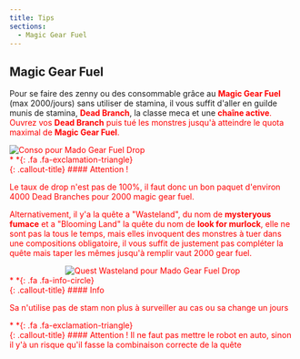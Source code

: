 ```yaml
---
title: Tips
sections:
  - Magic Gear Fuel
---
```


## Magic Gear Fuel

<p>Pour se faire des zenny ou des consommable grâce au <font color="red"><b>Magic Gear Fuel</b></font> (max 2000/jours) sans utiliser de stamina, il vous suffit d'aller en guilde munis de stamina, <font color="red"><b>Dead Branch</b></font>, la classe meca et une <font color="red"><b>chaîne active</b>. Ouvrez vos <font color="red"><b>Dead Branch</b></font> puis tué les monstres jusqu'à atteindre le quota maximal de <font color="red"><b>Magic Gear Fuel</b></font>.</p>

<img src="../../../assets/images/tips/mado_gear_fuel/conso.png" style="max-width: 100%; height: auto;" alt="Conso pour Mado Gear Fuel Drop" />

<div class="callout-block callout-danger"><div class="icon-holder">*&nbsp;*{: .fa .fa-exclamation-triangle}
</div><div class="content">
{: .callout-title}
#### Attention !

Le taux de drop n'est pas de 100%, il faut donc un bon paquet d'environ 4000 Dead Branches pour 2000 magic gear fuel.

</div></div>

<p>Alternativement, il y'a la quête a "Wasteland", du nom de <font color="red"><b>mysteryous fumace</b></font> et a "Blooming Land" la quête du nom de <font color="red"><b>look for murlock</b></font>, elle ne sont pas la tous le temps, mais elles invoquent des monstres à tuer dans une compositions obligatoire, il vous suffit de justement pas compléter la quête mais taper les mêmes jusqu'à remplir vaut 2000 gear fuel.</p>

<center><img src="../../../assets/images/tips/mado_gear_fuel/quest_wasteland.png" style="max-width: 100%; height: auto;" alt="Quest Wasteland pour Mado Gear Fuel Drop" /></center>

<div class="callout-block callout-info"><div class="icon-holder">*&nbsp;*{: .fa .fa-info-circle}
</div><div class="content">
{: .callout-title}
#### Info

Sa n'utilise pas de stam non plus à surveiller au cas ou sa change un jours

</div></div>

<div class="callout-block callout-danger"><div class="icon-holder">*&nbsp;*{: .fa .fa-exclamation-triangle}
</div><div class="content">
{: .callout-title}
#### Attention !
Il ne faut pas mettre le robot en auto, sinon il y'à un risque qu'il fasse la combinaison correcte de la quête
</div></div>

